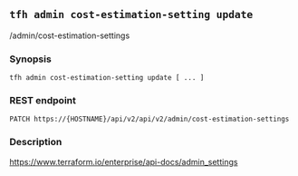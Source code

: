 ## `tfh admin cost-estimation-setting update`

/admin/cost-estimation-settings

### Synopsis

    tfh admin cost-estimation-setting update [ ... ]

### REST endpoint

    PATCH https://{HOSTNAME}/api/v2/api/v2/admin/cost-estimation-settings

### Description

https://www.terraform.io/enterprise/api-docs/admin_settings

